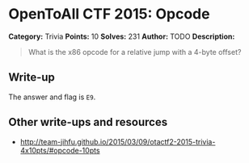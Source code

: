 # OpenToAll CTF 2015: Opcode

**Category:** Trivia
**Points:** 10
**Solves:** 231
**Author:** TODO
**Description:** 

> What is the x86 opcode for a relative jump with a 4-byte offset?

## Write-up

The answer and flag is `E9`.

## Other write-ups and resources

* <http://team-jihfu.github.io/2015/03/09/otactf2-2015-trivia-4x10pts/#opcode-10pts>